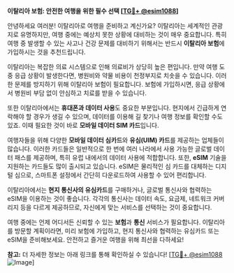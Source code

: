 **이탈리아 보험: 안전한 여행을 위한 필수 선택 [[TG💪+ @esim1088](https://t.me/s/esim1088)]**

안녕하세요 여러분! 이탈리아로 여행을 준비하고 계신가요? 이탈리아는 세계적인 관광지로 유명하지만, 여행 중에는 예상치 못한 상황에 대비하는 것이 매우 중요합니다. 특히 여행 중 발생할 수 있는 사고나 건강 문제를 대비하기 위해서는 반드시 **이탈리아 보험**에 가입하시는 것을 추천드립니다.

이탈리아는 복잡한 의료 시스템으로 인해 의료비가 상당히 높은 편입니다. 만약 여행 도중 응급 상황이 발생한다면, 병원비와 약물 비용이 천정부지로 치솟을 수 있습니다. 이러한 문제를 방지하기 위해 이탈리아 보험이 필요합니다. 보험에 가입하시면, 응급 상황에서 병원비 부담 없이 안심하고 치료를 받을 수 있습니다.

또한 이탈리아에서는 **휴대폰과 데이터 사용**도 중요한 부분입니다. 현지에서 긴급하게 연락해야 할 경우가 생길 수 있으며, 데이터를 이용해 길 찾기나 여행 정보를 확인할 수도 있죠. 이때 필요한 것이 바로 **모바일 데이터 SIM 카드**입니다. 

여행자들을 위해 다양한 **모바일 데이터 심카드**와 **유심(UIM) 카드**를 제공하는 업체들이 많습니다. 이러한 카드들은 일반적으로 한 번에 여러 나라에서 사용 가능한 글로벌 데이터 패스를 제공하며, 특히 유럽 내에서의 데이터 사용에 적합합니다. 또한, **eSIM** 기술을 지원하는 카드들도 많이 출시되고 있습니다. eSIM은 물리적인 심 카드를 대체하는 디지털 심으로, 스마트폰 설정에서 간단히 다운로드하여 사용할 수 있어 편리합니다.

이탈리아에서는 **현지 통신사의 유심카드**를 구매하거나, 글로벌 통신사와 협력하는 eSIM을 이용하는 것이 좋습니다. 각각의 통신사는 데이터 속도, 요금제, 네트워크 커버리지 등을 다르게 제공하므로, 자신에게 맞는 서비스를 선택하는 것이 중요합니다.

여행 중에는 언제 어디서든 신뢰할 수 있는 **보험**과 **통신** 서비스가 필요합니다. 이탈리아를 방문할 계획이라면, 미리 보험에 가입하고, 현지 통신사와 협력하는 유심카드 또는 eSIM을 준비해보세요. 안전하고 즐거운 여행을 위해 최선을 다하세요!

**참고:** 더 자세한 정보는 아래 링크를 통해 확인하실 수 있습니다! [[TG💪+ @esim1088](https://t.me/s/esim1088) ![Image](https://i.postimg.cc/Y0z9fWf4/image.png)]